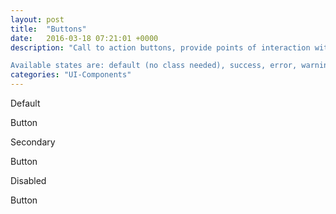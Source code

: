 ```yaml
---
layout: post
title:  "Buttons"
date:   2016-03-18 07:21:01 +0000
description: "Call to action buttons, provide points of interaction with the webapp, so they must on their own represent several states according to the desired action.

Available states are: default (no class needed), success, error, warning and disabled (with matching classes respectively)."
categories: "UI-Components"
---
```

<label for="">Default</label>
<div class="button button--primary" role="button">Button</div>

<label for="secondary">Secondary</label>
<div class="button button" role="button">Button</div>

<label for="">Disabled</label>
<div class="button button--disabled" role="button">Button</div>
